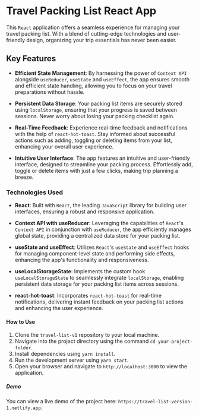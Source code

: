 # Travel Packing List React App

This `React` application offers a seamless experience for managing your travel packing list. With a blend of cutting-edge technologies and user-friendly design, organizing your trip essentials has never been easier.

## Key Features

- **Efficient State Management**: By harnessing the power of `Context API` alongside `useReducer`, `useState` and `useEffect`, the app ensures smooth and efficient state handling, allowing you to focus on your travel preparations without hassle.

- **Persistent Data Storage**: Your packing list items are securely stored using `localStorage`, ensuring that your progress is saved between sessions. Never worry about losing your packing checklist again.

- **Real-Time Feedback**: Experience real-time feedback and notifications with the help of `react-hot-toast`. Stay informed about successful actions such as adding, toggling or deleting items from your list, enhancing your overall user experience.

- **Intuitive User Interface**: The app features an intuitive and user-friendly interface, designed to streamline your packing process. Effortlessly add, toggle or delete items with just a few clicks, making trip planning a breeze.

### Technologies Used

- **React**: Built with `React`, the leading `JavaScript` library for building user interfaces, ensuring a robust and responsive application.

- **Context API with useReducer**: Leveraging the capabilities of `React`'s `Context API` in conjunction with `useReducer`, the app efficiently manages global state, providing a centralized data store for your packing list.

- **useState and useEffect**: Utilizes `React`'s `useState` and `useEffect` hooks for managing component-level state and performing side effects, enhancing the app's functionality and responsiveness.

- **useLocalStorageState**: Implements the custom hook `useLocalStorageState` to seamlessly integrate `localStorage`, enabling persistent data storage for your packing list items across sessions.

- **react-hot-toast**: Incorporates `react-hot-toast` for real-time notifications, delivering instant feedback on your packing list actions and enhancing the user experience.

#### How to Use

1. Clone the `travel-list-v1` repository to your local machine.
2. Navigate into the project directory using the command `cd your-project-folder`.
3. Install dependencies using `yarn install`.
4. Run the development server using `yarn start`.
5. Open your browser and navigate to `http://localhost:3000` to view the application.

##### Demo

You can view a live demo of the project here: `https://travel-list-version-1.netlify.app`.

